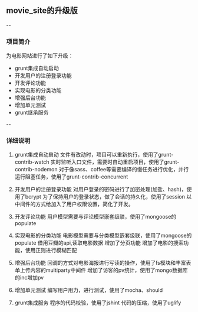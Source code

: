 ## movie_site的升级版
--
### 项目简介
为电影网站进行了如下升级：

 - grunt集成自动启动
 - 开发用户的注册登录功能
 - 开发评论功能
 - 实现电影的分类功能
 - 增强后台功能
 - 增加单元测试
 - grunt继承服务

--
### 详细说明

 1. grunt集成自动启动
     文件有改动时，项目可以重新执行，使用了grunt-contrib-watch
     实时监听入口文件，需要时自动重启项目，使用了grunt-contrib-nodemon
     对于像sass、coffee等需要编译的慢任务进行优化，并行运行阻塞任务，使用了grunt-contrib-concurrent

 2. 开发用户的注册登录功能
     对用户登录的密码进行了加密处理(加盐、hash)，使用了bcrypt 为了保持用户的登录状态，做了会话的持久化，使用了session
     以中间件的方式给加入了用户权限设置，简化了开发。

 3. 开发评论功能
     用户模型需要与评论模型嵌套级联，使用了mongoose的populate

 4. 实现电影的分类功能
     电影模型需要与分类模型嵌套级联，使用了mongoose的populate
     借用豆瓣的api,读取电影数据
     增加了分页功能
     增加了电影的搜索功能，使用正则进行模糊匹配

 5. 增强后台功能
     回调的方式对电影海报进行写读的操作，使用了fs模块和丰富表单上传内容的multiparty中间件
     增加了访客的pv统计，使用了mongo数据库的inc增加pv

 6. 增加单元测试
     编写用户用力，进行测试，使用了mocha、should

 7. grunt集成服务
     程序的代码校验，使用了jshint
     代码的压缩，使用了uglify